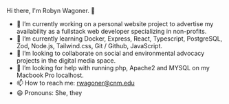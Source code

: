 Hi there, I'm Robyn Wagoner. 👋

- 🔭 I’m currently working on a personal website project to advertise my availability as a fullstack web developer specializing in non-profits.
- 🌱 I’m currently learning Docker, Express, React, Typescript, PostgreSQL, Zod, Node.js, Tailwind.css, Git / Github, JavaScript.
- 👯 I’m looking to collaborate on social and environmental advocacy projects in the digital media space.
- 🤔 I’m looking for help with running php, Apache2 and MYSQL on my Macbook Pro localhost.
- 📫 How to reach me: rwagoner@cnm.edu
- 😄 Pronouns: She, they

